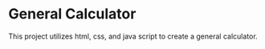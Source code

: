 # General Calculator

This project utilizes html, css, and java script to create a general calculator.

